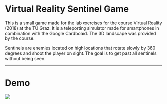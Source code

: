 # Virtual Reality Sentinel Game

This is a small game made for the lab exercises for the course Virtual Reality (2018) at the TU Graz. It is a teleporting simulator made for smartphones in combination with the Google Cardboard. The 3D landscape was provided by the course.

Sentinels are enemies located on high locations that rotate slowly by 360 degrees and shoot the player on sight. The goal is to get past all sentinels without being seen.

***

# Demo
![](Images/GameplaySentinelGame.gif)
